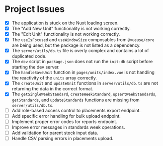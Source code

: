 # Project Issues

- [x] The application is stuck on the Nuxt loading screen.
- [x] The "Add New Unit" functionality is not working correctly.
- [x] The "Edit Unit" functionality is not working correctly.
- [x] The `useIsFocused` and `useWindowSize` composables from `@vueuse/core` are being used, but the package is not listed as a dependency.
- [x] The `server/utils/db.ts` file is overly complex and contains a lot of duplicated code.
- [x] The `dev` script in `package.json` does not run the `init-db` script before starting the dev server.
- [x] The `handleSaveUnit` function in `pages/units/index.vue` is not handling the reactivity of the `units` array correctly.
- [x] The `createUnit` and `updateUnit` functions in `server/utils/db.ts` are not returning the data in the correct format.
- [x] The `getSingleWeekStandard`, `createWeekStandard`, `upsertWeekStandards`, `getStandards`, and `updateStandards` functions are missing from `server/utils/db.ts`.
- [ ] Add role-based access control to placements export endpoint.
- [ ] Add specific error handling for bulk upload endpoint.
- [ ] Implement proper error codes for reports endpoint.
- [ ] Improve error messages in standards week operations.
- [ ] Add validation for parent stock input data.
- [ ] Handle CSV parsing errors in placements upload.